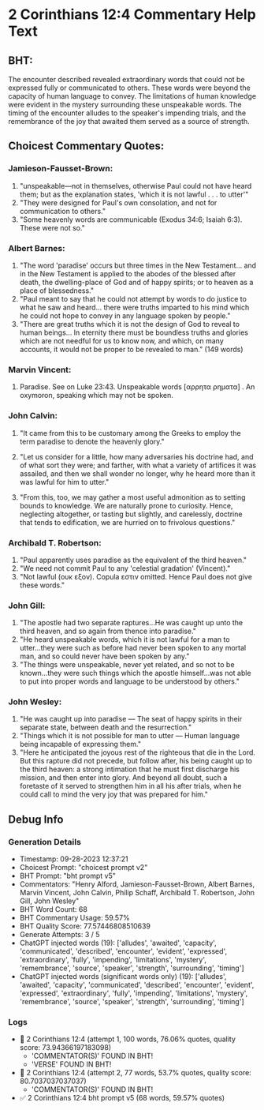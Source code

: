 # 2 Corinthians 12:4 Commentary Help Text

## BHT:
The encounter described revealed extraordinary words that could not be expressed fully or communicated to others. These words were beyond the capacity of human language to convey. The limitations of human knowledge were evident in the mystery surrounding these unspeakable words. The timing of the encounter alludes to the speaker's impending trials, and the remembrance of the joy that awaited them served as a source of strength.

## Choicest Commentary Quotes:
### Jamieson-Fausset-Brown:
1. "unspeakable—not in themselves, otherwise Paul could not have heard them; but as the explanation states, 'which it is not lawful . . . to utter'" 
2. "They were designed for Paul's own consolation, and not for communication to others."
3. "Some heavenly words are communicable (Exodus 34:6; Isaiah 6:3). These were not so."


### Albert Barnes:
1. "The word 'paradise' occurs but three times in the New Testament... and in the New Testament is applied to the abodes of the blessed after death, the dwelling-place of God and of happy spirits; or to heaven as a place of blessedness."
2. "Paul meant to say that he could not attempt by words to do justice to what he saw and heard... there were truths imparted to his mind which he could not hope to convey in any language spoken by people."
3. "There are great truths which it is not the design of God to reveal to human beings... In eternity there must be boundless truths and glories which are not needful for us to know now, and which, on many accounts, it would not be proper to be revealed to man." (149 words)

### Marvin Vincent:
1. Paradise. See on Luke 23:43. Unspeakable words [αρρητα ρηματα] . An oxymoron, speaking which may not be spoken.

### John Calvin:
1. "It came from this to be customary among the Greeks to employ the term paradise to denote the heavenly glory."
 
2. "Let us consider for a little, how many adversaries his doctrine had, and of what sort they were; and farther, with what a variety of artifices it was assailed, and then we shall wonder no longer, why he heard more than it was lawful for him to utter."
 
3. "From this, too, we may gather a most useful admonition as to setting bounds to knowledge. We are naturally prone to curiosity. Hence, neglecting altogether, or tasting but slightly, and carelessly, doctrine that tends to edification, we are hurried on to frivolous questions."

### Archibald T. Robertson:
1. "Paul apparently uses paradise as the equivalent of the third heaven." 
2. "We need not commit Paul to any 'celestial gradation' (Vincent)."
3. "Not lawful (ουκ εξον). Copula εστιν omitted. Hence Paul does not give these words."

### John Gill:
1. "The apostle had two separate raptures...He was caught up unto the third heaven, and so again from thence into paradise."
2. "He heard unspeakable words, which it is not lawful for a man to utter...they were such as before had never been spoken to any mortal man, and so could never have been spoken by any."
3. "The things were unspeakable, never yet related, and so not to be known…they were such things which the apostle himself…was not able to put into proper words and language to be understood by others."

### John Wesley:
1. "He was caught up into paradise — The seat of happy spirits in their separate state, between death and the resurrection."
2. "Things which it is not possible for man to utter — Human language being incapable of expressing them."
3. "Here he anticipated the joyous rest of the righteous that die in the Lord. But this rapture did not precede, but follow after, his being caught up to the third heaven: a strong intimation that he must first discharge his mission, and then enter into glory. And beyond all doubt, such a foretaste of it served to strengthen him in all his after trials, when he could call to mind the very joy that was prepared for him."


## Debug Info
### Generation Details
- Timestamp: 09-28-2023 12:37:21
- Choicest Prompt: "choicest prompt v2"
- BHT Prompt: "bht prompt v5"
- Commentators: "Henry Alford, Jamieson-Fausset-Brown, Albert Barnes, Marvin Vincent, John Calvin, Philip Schaff, Archibald T. Robertson, John Gill, John Wesley"
- BHT Word Count: 68
- BHT Commentary Usage: 59.57%
- BHT Quality Score: 77.57446808510639
- Generate Attempts: 3 / 5
- ChatGPT injected words (19):
	['alludes', 'awaited', 'capacity', 'communicated', 'described', 'encounter', 'evident', 'expressed', 'extraordinary', 'fully', 'impending', 'limitations', 'mystery', 'remembrance', 'source', 'speaker', 'strength', 'surrounding', 'timing']
- ChatGPT injected words (significant words only) (19):
	['alludes', 'awaited', 'capacity', 'communicated', 'described', 'encounter', 'evident', 'expressed', 'extraordinary', 'fully', 'impending', 'limitations', 'mystery', 'remembrance', 'source', 'speaker', 'strength', 'surrounding', 'timing']

### Logs
- 🔄 2 Corinthians 12:4 (attempt 1, 100 words, 76.06% quotes, quality score: 73.94366197183098) 
	- 'COMMENTATOR(S)' FOUND IN BHT! 
	- 'VERSE' FOUND IN BHT!
- 🔄 2 Corinthians 12:4 (attempt 2, 77 words, 53.7% quotes, quality score: 80.7037037037037) 
	- 'COMMENTATOR(S)' FOUND IN BHT!
- ✅ 2 Corinthians 12:4 bht prompt v5 (68 words, 59.57% quotes)